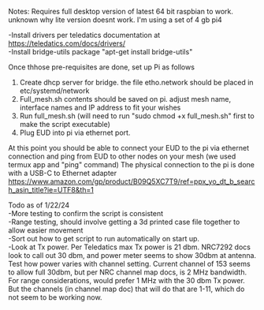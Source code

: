 Notes:
Requires full desktop version of latest 64 bit raspbian to work. unknown why lite version doesnt work. I'm using a set of 4 gb pi4

  -Install drivers per teledatics documentation at https://teledatics.com/docs/drivers/  <br>
  -Install bridge-utils package "apt-get install bridge-utils" 

Once thhose pre-requisites are done, set up Pi as follows

1. Create dhcp server for bridge. the file etho.network should be placed in etc/systemd/network  
2. Full_mesh.sh contents should be saved on pi. adjust mesh name, interface names and IP address to fit your wishes
3. Run full_mesh.sh (will need to run "sudo chmod +x full_mesh.sh" first to make the script executable)
4. Plug EUD into pi via ethernet port.

At this point you should be able to connect your EUD to the pi via ethernet connection and ping from EUD to other nodes on your mesh (we used termux app and "ping" command)
The physical connection to the pi is done with a USB-C to Ethernet adapter https://www.amazon.com/gp/product/B09Q5XC7T9/ref=ppx_yo_dt_b_search_asin_title?ie=UTF8&th=1

Todo as of 1/22/24  <br>
-More testing to confirm the script is consistent  <br>
-Range testing, should involve getting a 3d printed case file together to allow easier movement  <br>
-Sort out how to get script to run automatically on start up. <br>
-Look at Tx power. Per Teledatics max Tx power is 21 dbm. NRC7292 docs look to call out 30 dbm, and power meter seems to show 30dbm at antenna. Test how power varies with channel setting. Current channel of 153 seems to allow full 30dbm, but per NRC channel map docs, is 2 MHz bandwidth. For range considerations, would prefer 1 MHz with the 30 dbm Tx power. But the channels (in channel map doc) that will do that are 1-11, which do not seem to be working now.
